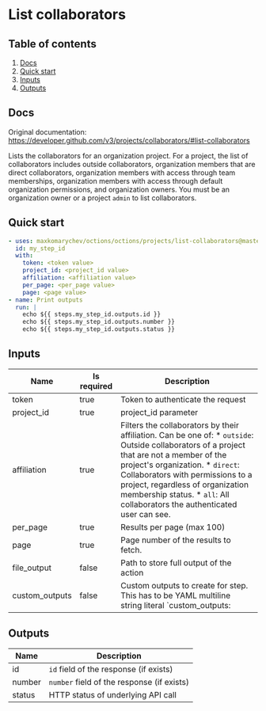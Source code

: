 # List collaborators

## Table of contents

1. [Docs](#docs)
1. [Quick start](#quick-start)
1. [Inputs](#inputs)
1. [Outputs](#outputs)

<a name="quick-start" ></a>
## Docs

Original documentation: https://developer.github.com/v3/projects/collaborators/#list-collaborators

Lists the collaborators for an organization project. For a project, the list of collaborators includes outside collaborators, organization members that are direct collaborators, organization members with access through team memberships, organization members with access through default organization permissions, and organization owners. You must be an organization owner or a project `admin` to list collaborators.


<a name="quick start" ></a>
## Quick start

```yaml
- uses: maxkomarychev/octions/octions/projects/list-collaborators@master
  id: my_step_id
  with:
    token: <token value>
    project_id: <project_id value>
    affiliation: <affiliation value>
    per_page: <per_page value>
    page: <page value>
- name: Print outputs
  run: |
    echo ${{ steps.my_step_id.outputs.id }}
    echo ${{ steps.my_step_id.outputs.number }}
    echo ${{ steps.my_step_id.outputs.status }}
```


<a name="inputs" ></a>
## Inputs

| Name | Is required | Description |
|---|---|---|
|token|true|Token to authenticate the request
|project_id|true|project_id parameter
|affiliation|true|Filters the collaborators by their affiliation. Can be one of:   \* `outside`: Outside collaborators of a project that are not a member of the project's organization.   \* `direct`: Collaborators with permissions to a project, regardless of organization membership status.   \* `all`: All collaborators the authenticated user can see.
|per_page|true|Results per page (max 100)
|page|true|Page number of the results to fetch.
|file_output|false|Path to store full output of the action
|custom_outputs|false|Custom outputs to create for step. This has to be YAML multiline string literal  `custom_outputs: |<newline> output_name:path.in.result`

<a name="outputs" ></a>
## Outputs

| Name | Description |
|---|---|
|id|`id` field of the response (if exists)|
|number|`number` field of the response (if exists)|
|status|HTTP status of underlying API call|

